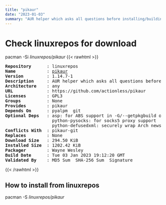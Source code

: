 ```yaml
---
title: "pikaur"
date: "2023-01-03"
summary: "AUR helper which asks all questions before installing/building. Inspired by pacaur, yaourt and yay."
---
```


# Check linuxrepos for download

pacman -Si *linuxrepos/pikaur*
{{< rawhtml >}}
<pre class="highlight">
<b>Repository</b>      : linuxrepos
<b>Name</b>            : <a href="../../x86_64/pikaur-1.14.7-1-any.pkg.tar.zst">pikaur</a>
<b>Version</b>         : 1.14.7-1
<b>Description</b>     : AUR helper which asks all questions before installing/building. Inspired by pacaur, yaourt and yay.
<b>Architecture</b>    : any
<b>URL</b>             : https://github.com/actionless/pikaur
<b>Licenses</b>        : GPL3
<b>Groups</b>          : None
<b>Provides</b>        : pikaur
<b>Depends On</b>      : pyalpm  git
<b>Optional Deps</b>   : asp: for ABS support in -G/--getpkgbuild operation
                  python-pysocks: for socks5 proxy support
                  python-defusedxml: securely wrap Arch news replies
<b>Conflicts With</b>  : pikaur-git
<b>Replaces</b>        : None
<b>Download Size</b>   : 294.50 KiB
<b>Installed Size</b>  : 1202.42 KiB
<b>Packager</b>        : Wayne Wesley <wayne6324@gmail.com>
<b>Build Date</b>      : Tue 03 Jan 2023 19:12:20 GMT
<b>Validated By</b>    : MD5 Sum  SHA-256 Sum  Signature
</pre>
{{< /rawhtml >}}
## How to install from linuxrepos

pacman -S *linuxrepos/pikaur*
